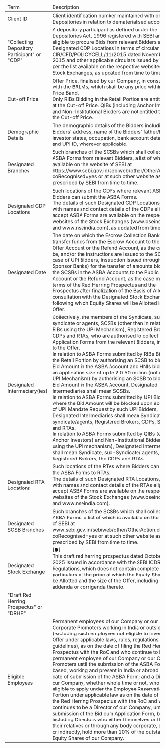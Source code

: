 <table><thead><tr><td>Term</td><td>Description</td></tr></thead><tbody><tr><td>Client ID</td><td>Client identification number maintained with one of the Depositories in relation to dematerialised account.</td></tr><tr><td>"Collecting Depository Participant" or "CDP"</td><td>A depository participant as defined under the Depositories Act, 1996 registered with SEBI and who is eligible to procure Bids from relevant Bidders at the Designated CDP Locations in terms of circular no. CIR/CFD/POLICYCELL/11/2015 dated November 10, 2015 and other applicable circulars issued by SEBI as per the list available on the respective websites of the Stock Exchanges, as updated from time to time.</td></tr><tr><td>Cut-off Price</td><td>Offer Price, finalised by our Company, in consultation with the BRLMs, which shall be any price within the Price Band.<br/>Only RIBs Bidding in the Retail Portion are entitled to Bid at the Cut-off Price. QIBs (including Anchor Investors) and Non-Institutional Bidders are not entitled to Bid at the Cut-off Price.</td></tr><tr><td>Demographic Details</td><td>The demographic details of the Bidders including the Bidders' address, name of the Bidders' father/husband, investor status, occupation, bank account details, PAN and UPI ID, wherever applicable.</td></tr><tr><td>Designated Branches</td><td>Such branches of the SCSBs which shall collect the ASBA Forms from relevant Bidders, a list of which is available on the website of SEBI at https://www.sebi.gov.in/sebiweb/other/OtherAction.do?doRecognised=yes or at such other website as may be prescribed by SEBI from time to time.</td></tr><tr><td>Designated CDP Locations</td><td>Such locations of the CDPs where relevant ASBA Bidders can submit the ASBA Forms.<br/>The details of such Designated CDP Locations, along with names and contact details of the CDPs eligible to accept ASBA Forms are available on the respective websites of the Stock Exchanges (www.bseindia.com and www.nseindia.com), as updated from time to time.</td></tr><tr><td>Designated Date</td><td>The date on which the Escrow Collection Bank(s) transfer funds from the Escrow Account to the Public Offer Account or the Refund Account, as the case may be, and/or the instructions are issued to the SCSBs (in case of UPI Bidders, instruction issued through the Sponsor Banks) for the transfer of amounts blocked by the SCSBs in the ASBA Accounts to the Public Offer Account or the Refund Account, as the case may be, in terms of the Red Herring Prospectus and the Prospectus after finalization of the Basis of Allotment in consultation with the Designated Stock Exchange, following which Equity Shares will be Allotted in the Offer.</td></tr><tr><td>Designated Intermediary(ies)</td><td>Collectively, the members of the Syndicate, sub-syndicate or agents, SCSBs (other than in relation to RIBs using the UPI Mechanism), Registered Brokers, CDPs and RTAs, who are authorised to collect Bid cum Application Forms from the relevant Bidders, in relation to the Offer.<br/>In relation to ASBA Forms submitted by RIBs Bidding in the Retail Portion by authorising an SCSB to block the Bid Amount in the ASBA Account and HNIs bidding with an application size of up to ₹ 0.50 million (not using the UPI Mechanism) by authorising an SCSB to block the Bid Amount in the ASBA Account, Designated Intermediaries shall mean SCSBs.<br/>In relation to ASBA Forms submitted by UPI Bidders where the Bid Amount will be blocked upon acceptance of UPI Mandate Request by such UPI Bidders, Designated Intermediaries shall mean Syndicate, sub-syndicate/agents, Registered Brokers, CDPs, SCSBs and RTAs.<br/>In relation to ASBA Forms submitted by QIBs (excluding Anchor Investors) and Non-Institutional Bidders (not using the UPI mechanism), Designated Intermediaries shall mean Syndicate, sub-Syndicate/ agents, SCSBs, Registered Brokers, the CDPs and RTAs.</td></tr><tr><td>Designated RTA Locations</td><td>Such locations of the RTAs where Bidders can submit the ASBA Forms to RTAs.<br/>The details of such Designated RTA Locations, along with names and contact details of the RTAs eligible to accept ASBA Forms are available on the respective websites of the Stock Exchanges (www.bseindia.com and www.nseindia.com).</td></tr><tr><td>Designated SCSB Branches</td><td>Such branches of the SCSBs which shall collect the ASBA Forms, a list of which is available on the website of SEBI at www.sebi.gov.in/sebiweb/other/OtherAction.do?doRecognised=yes or at such other website as may be prescribed by SEBI from time to time.</td></tr><tr><td>Designated Stock Exchange</td><td>[●]<br/>This draft red herring prospectus dated October 16, 2025 issued in accordance with the SEBI ICDR Regulations, which does not contain complete particulars of the price at which the Equity Shares will be Allotted and the size of the Offer, including any addenda or corrigenda thereto.</td></tr><tr><td>"Draft Red Herring Prospectus" or "DRHP"</td><td></td></tr><tr><td>Eligible Employees</td><td>Permanent employees of our Company or our Corporate Promoters working in India or outside India (excluding such employees not eligible to invest in the Offer under applicable laws, rules, regulations and guidelines), as on the date of filing the Red Herring Prospectus with the RoC and who continue to be a permanent employee of our Company or our Corporate Promoters until the submission of the ASBA Form and is based, working and present in India or abroad as on the date of submission of the ASBA Form; and a Director of our Company, whether whole time or not, who is eligible to apply under the Employee Reservation Portion under applicable law as on the date of filing of the Red Herring Prospectus with the RoC and who continues to be a Director of our Company, until the submission of the Bid cum Application Form, but not including Directors who either themselves or through their relatives or through any body corporate, directly or indirectly, hold more than 10% of the outstanding Equity Shares of our Company.</td></tr></tbody></table>